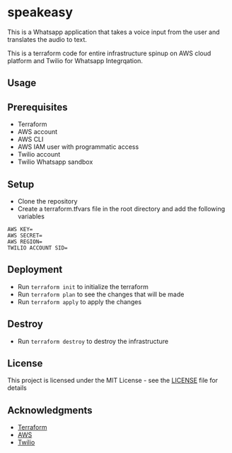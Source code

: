 # speakeasy

This is a Whatsapp application that takes a voice input from the user and translates the audio to text.

This is a terraform code for entire infrastructure spinup on AWS cloud platform and Twilio for Whatsapp Integrqation.

## Usage


## Prerequisites

- Terraform
- AWS account
- AWS CLI
- AWS IAM user with programmatic access
- Twilio account
- Twilio Whatsapp sandbox

## Setup

- Clone the repository
- Create a terraform.tfvars file in the root directory and add the following variables

```
AWS KEY=
AWS SECRET=
AWS REGION=
TWILIO ACCOUNT SID=
```


## Deployment

- Run `terraform init` to initialize the terraform
- Run `terraform plan` to see the changes that will be made
- Run `terraform apply` to apply the changes

## Destroy

- Run `terraform destroy` to destroy the infrastructure

## License

This project is licensed under the MIT License - see the [LICENSE](LICENSE) file for details

## Acknowledgments

- [Terraform](https://www.terraform.io/)
- [AWS](https://aws.amazon.com/)
- [Twilio](https://www.twilio.com/)

